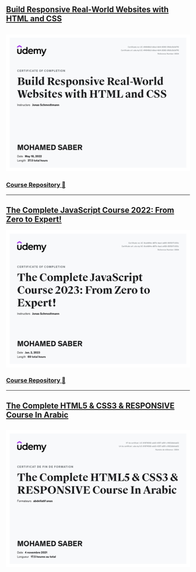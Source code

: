 ## <a href="https://github.com/SABER-MOHAMED/Kalbonyan-Elmarsos/blob/master/02-Udemy/-01-HTML-CSS-Jonas" target="_blank">Build Responsive Real-World Websites with HTML and CSS</a>

## ![Certificate](Html-Css-1.jpg)

### <a href="https://github.com/SABER-MOHAMED/Kalbonyan-Elmarsos/blob/master/02-Udemy/-01-HTML-CSS-Jonas" target="_blank">Course Repository 🚀</a>

---

## <a href="https://github.com/SABER-MOHAMED/Kalbonyan-Elmarsos/tree/master/02-Udemy/-02-Js-Jonas" target="_blank">The Complete JavaScript Course 2022: From Zero to Expert!</a>

![Certificate](JavaScript.jpg)

### <a href="https://github.com/SABER-MOHAMED/Kalbonyan-Elmarsos/blob/master/02-Udemy/-02-Js-Jonas" target="_blank">Course Repository 🚀</a>

---

## <a href="">The Complete HTML5 & CSS3 & RESPONSIVE Course In Arabic</a>

## ![Certificate](Html-Css.jpg)
